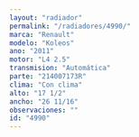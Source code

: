 ```yaml
---
layout: "radiador"
permalink: "/radiadores/4990/"
marca: "Renault"
modelo: "Koleos"
ano: "2011"
motor: "L4 2.5"
transmision: "Automática"
parte: "214007173R"
clima: "Con clima"
alto: "17 1/2"
ancho: "26 11/16"
observaciones: ""
id: "4990"
---
```



